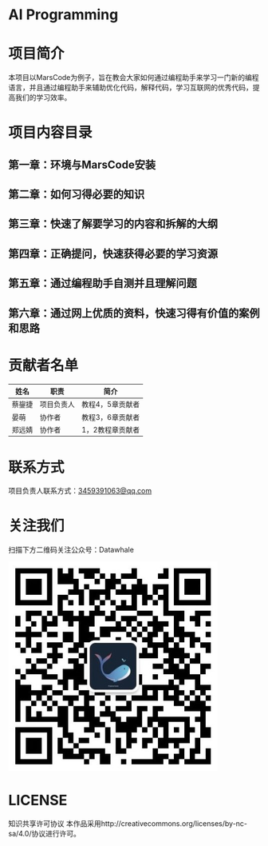 # AI Programming 

# 项目简介
本项目以MarsCode为例子，旨在教会大家如何通过编程助手来学习一门新的编程语言，并且通过编程助手来辅助优化代码，解释代码，学习互联网的优秀代码，提高我们的学习效率。

# 项目内容目录
## 第一章：环境与MarsCode安装

## 第二章：如何习得必要的知识

## 第三章：快速了解要学习的内容和拆解的大纲

## 第四章：正确提问，快速获得必要的学习资源

## 第五章：通过编程助手自测并且理解问题

## 第六章：通过网上优质的资料，快速习得有价值的案例和思路

# 贡献者名单
| 姓名 | 职责 | 简介 |
| ---- | ---- | ---- |
| 蔡鋆捷 | 项目负责人 | 教程4，5章贡献者 |
| 晏萌 | 协作者 | 教程3，6章贡献者|
| 郑远婧 | 协作者 | 1，2教程章贡献者 |

# 联系方式
项目负责人联系方式：3459391063@qq.com

# 关注我们
扫描下方二维码关注公众号：Datawhale
  
   ![](image/datawhale.jpg)

# LICENSE
知识共享许可协议
本作品采用http://creativecommons.org/licenses/by-nc-sa/4.0/协议进行许可。